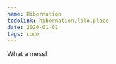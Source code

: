 ```yaml
---
name: Hibernation
todolink: hibernation.lolo.place
date: 2020-01-01
tags: code
---
```


What a mess!
